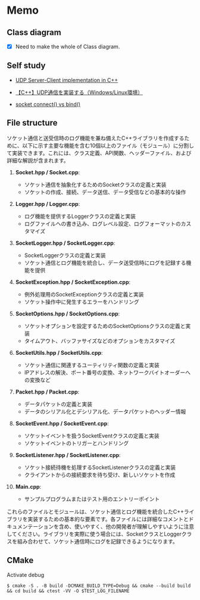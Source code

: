 # Memo

## Class diagram

- [x] Need to make the whole of Class diagram.

## Self study

- [UDP Server-Client implementation in C++](https://www.geeksforgeeks.org/udp-server-client-implementation-c/)

- [【C++】UDP通信を実装する（Windows/Linux環境）](https://shizenkarasuzon.hatenablog.com/entry/2020/06/25/150229)

- [socket connect() vs bind()](https://stackoverflow.com/questions/27014955/socket-connect-vs-bind)

## File structure

ソケット通信と送受信時のログ機能を兼ね備えたC++ライブラリを作成するために、以下に示す主要な機能を含む10個以上のファイル（モジュール）に分割して実装できます。これには、クラス定義、API関数、ヘッダーファイル、および詳細な解説が含まれます。

1. **Socket.hpp / Socket.cpp**:
   - ソケット通信を抽象化するためのSocketクラスの定義と実装
   - ソケットの作成、接続、データ送信、データ受信などの基本的な操作

2. **Logger.hpp / Logger.cpp**:
   - ログ機能を提供するLoggerクラスの定義と実装
   - ログファイルへの書き込み、ログレベル設定、ログフォーマットのカスタマイズ

3. **SocketLogger.hpp / SocketLogger.cpp**:
   - SocketLoggerクラスの定義と実装
   - ソケット通信とログ機能を統合し、データ送受信時にログを記録する機能を提供

4. **SocketException.hpp / SocketException.cpp**:
   - 例外処理用のSocketExceptionクラスの定義と実装
   - ソケット操作中に発生するエラーをハンドリング

5. **SocketOptions.hpp / SocketOptions.cpp**:
   - ソケットオプションを設定するためのSocketOptionsクラスの定義と実装
   - タイムアウト、バッファサイズなどのオプションをカスタマイズ

6. **SocketUtils.hpp / SocketUtils.cpp**:
   - ソケット通信に関連するユーティリティ関数の定義と実装
   - IPアドレスの解決、ポート番号の変換、ネットワークバイトオーダーへの変換など

7. **Packet.hpp / Packet.cpp**:
   - データパケットの定義と実装
   - データのシリアル化とデシリアル化、データパケットのヘッダー情報

8. **SocketEvent.hpp / SocketEvent.cpp**:
   - ソケットイベントを扱うSocketEventクラスの定義と実装
   - ソケットイベントのトリガーとハンドリング

9. **SocketListener.hpp / SocketListener.cpp**:
   - ソケット接続待機を処理するSocketListenerクラスの定義と実装
   - クライアントからの接続要求を待ち受け、新しいソケットを作成

10. **Main.cpp**:
    - サンプルプログラムまたはテスト用のエントリーポイント

これらのファイルとモジュールは、ソケット通信とログ機能を統合したC++ライブラリを実装するための基本的な要素です。各ファイルには詳細なコメントとドキュメンテーションを含め、使いやすく、他の開発者が理解しやすいように注意してください。ライブラリを実際に使う場合には、SocketクラスとLoggerクラスを組み合わせて、ソケット通信時にログを記録できるようになります。

## CMake

Activate debug

```console
$ cmake -S . -B build -DCMAKE_BUILD_TYPE=Debug && cmake --build build && cd build && ctest -VV -O $TEST_LOG_FILENAME
```
